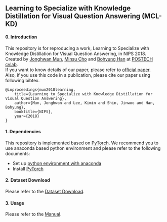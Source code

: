 ## Learning to Specialize with Knowledge Distillation for Visual Question Answering (MCL-KD)

#### 0. Introduction
This repository is for reproducing a work, Learning to Specialize with Knowledge Distillation for Visual Question Answering, in NIPS 2018. <br />
Created by [Jonghwan Mun](http://cvlab.postech.ac.kr/~jonghwan/), [Minsu Cho](https://cvlab.postech.ac.kr/~mcho/) and [Bohyung Han](http://cvlab.postech.ac.kr/~bhhan/) at [POSTECH cvlab](http://cvlab.postech.ac.kr/lab/). <br />
If you want to know details of our paper, please refer to [official paper](https://papers.nips.cc/paper/8031-learning-to-specialize-with-knowledge-distillation-for-visual-question-answering.pdf). <br />
Also, if you use this code in a publication, please cite our paper using following bibtex.

```
@inproceedings{mun2018learning,
	title={Learning to Specialize with Knowledge Distillation for Visual Question Answering},
	author={Mun, Jonghwan and Lee, Kimin and Shin, Jinwoo and Han, Bohyung},
	booktitle={NIPS},
	year={2018}
}
```

#### 1. Dependencies
This repository is implemented based on [PyTorch](http://pytorch.org/).
We recommend you to use anaconda based python environment and please refer to the following documents:
  * Set up [python environment with anaconda](doc/anaconda_environment.md)
  * Install [PyTorch](doc/pytorch_install.md)

#### 2. Dataset Download
Please refer to the [Dataset Download](./data/README.md).

#### 3. Usage
Please refer to the [Manual](./doc/usage.md).

